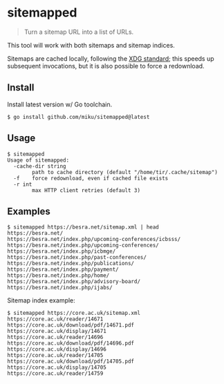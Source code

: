 # sitemapped

> Turn a sitemap URL into a list of URLs.

This tool will work with both sitemaps and sitemap indices.

Sitemaps are cached locally, following the [XDG
standard](https://wiki.archlinux.org/title/XDG_Base_Directory); this speeds up
subsequent invocations, but it is also possible to force a redownload.

## Install

Install latest version w/ Go toolchain.

```
$ go install github.com/miku/sitemapped@latest
```

## Usage

```
$ sitemapped
Usage of sitemapped:
  -cache-dir string
        path to cache directory (default "/home/tir/.cache/sitemap")
  -f    force redownload, even if cached file exists
  -r int
        max HTTP client retries (default 3)
```

## Examples

```
$ sitemapped https://besra.net/sitemap.xml | head
https://besra.net/
https://besra.net/index.php/upcoming-conferences/icbsss/
https://besra.net/index.php/upcoming-conferences/
https://besra.net/index.php/icbmge/
https://besra.net/index.php/past-conferences/
https://besra.net/index.php/publications/
https://besra.net/index.php/payment/
https://besra.net/index.php/home/
https://besra.net/index.php/advisory-board/
https://besra.net/index.php/ijabs/
```

Sitemap index example:

```
$ sitemapped https://core.ac.uk/sitemap.xml
https://core.ac.uk/reader/14671
https://core.ac.uk/download/pdf/14671.pdf
https://core.ac.uk/display/14671
https://core.ac.uk/reader/14696
https://core.ac.uk/download/pdf/14696.pdf
https://core.ac.uk/display/14696
https://core.ac.uk/reader/14705
https://core.ac.uk/download/pdf/14705.pdf
https://core.ac.uk/display/14705
https://core.ac.uk/reader/14759
```
